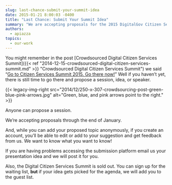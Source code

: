 ```yaml
---
slug: last-chance-submit-your-summit-idea
date: 2015-01-21 8:00:03 -0400
title: "Last Chance: Submit Your Summit Idea"
summary: "We are accepting proposals for the 2015 DigitalGov Citizen Services Summit through the end of January."
authors:
  - apiazza
topics:
  - our-work
---
```


You might remember in the post [Crowdsourced Digital Citizen Services Summit]({{< ref "2014-12-15-crowdsourced-digital-citizen-services-summit.md" >}} "Crowdsourced Digital Citizen Services Summit") we said &#8220;[Go to Citizen Services Summit 2015. Go there now!](https://crowdhall.com/h/299/)&#8221; Well if you haven&#8217;t yet, there is still time to go there and propose a session, idea, or speaker.

{{< legacy-img-right src="2014/12/250-x-307-crowdsourcing-post-green-blue-pink-arrows.jpg" alt="Green, blue, and pink arrows point to the right." >}}

Anyone can propose a session.

We’re accepting proposals through the end of January.

And, while you can add your proposed topic anonymously, if you create an account, you’ll be able to edit or add to your suggestion and get feedback from us. We want to know what you want to know!

If you are having problems accessing the submission platform email us your presentation idea and we will post it for you.

Also, the Digital Citizen Services Summit is sold out. You can sign up for the waiting list, **but** if your idea gets picked for the agenda, we will add you to the guest list.
